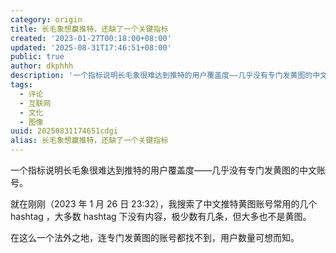 ```yaml
---
category: origin
title: 长毛象想赢推特，还缺了一个关键指标
created: '2023-01-27T00:18:00+08:00'
updated: '2025-08-31T17:46:51+08:00'
public: true
author: dkphhh
description: '一个指标说明长毛象很难达到推特的用户覆盖度——几乎没有专门发黄图的中文账号。 就在刚刚（2023年1月26日 23:32'
tags:
  - 评论
  - 互联网
  - 文化
  - 图像
uuid: 20250831174651cdgi
alias: 长毛象想赢推特，还缺了一个关键指标
---
```


一个指标说明长毛象很难达到推特的用户覆盖度——几乎没有专门发黄图的中文账号。

就在刚刚（2023 年 1 月 26 日 23:32），我搜索了中文推特黄图账号常用的几个 hashtag ，大多数 hashtag 下没有内容，极少数有几条，但大多也不是黄图。

在这么一个法外之地，连专门发黄图的账号都找不到，用户数量可想而知。

